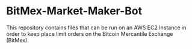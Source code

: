 # BitMex-Market-Maker-Bot
This repository contains files that can be run on an AWS EC2 Instance in order to keep place limit orders on the Bitcoin Mercantile Exchange (BitMex).  
